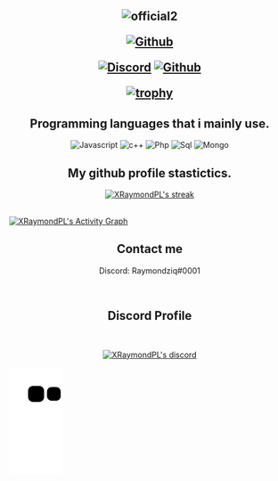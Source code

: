 <h2 align="center">

  
<p align="center">
  
  ![official2](https://github.com/XRaymondPL/XRaymondPL/blob/main/standard.gif)




<p align="center">
  <a href="https://raymondziq.xyz/">
   <img alt="Github" src="https://img.shields.io/badge/2137-RAYMONDZIQ%20IS%20A%20DEV-brightgreen"></a> 
  


  
</p>
<p align="center">
    <a href="https://discord.com/users/904342910651232256">
   <img alt="Discord" src="https://img.shields.io/badge/Discord-Raymondziq%230001-7289DA?style=for-the-badge&logo=discord&logoColor=7289DA&logoWidth=10&labelColor=000'"></a>  
  <a href="https://github.com/XRaymondPL">
   <img alt="Github" src="https://img.shields.io/github/followers/XRaymondPL?color=7289DA&logo=github&label=Followers&style=for-the-badge&logoWidth=10&labelColor=000'"></a>   
  
  
[![trophy](https://github-profile-trophy.vercel.app/?username=XRaymondPL&row=2&column=8&theme=dark_lover)](https://github.com/ryo-ma/github-profile-trophy)

  

  
</p>


<h2 align="center">Programming languages that i mainly use.</h2>
<p align="center">
  <img alt="Javascript" src="https://img.shields.io/badge/-JavaScript-090909?style=for-the-badge&logo=JavaScript&logoColor=E9D54D"></a> 
  <img alt="c++" src="https://img.shields.io/badge/-C++-090909?style=for-the-badge&logo=C%2b%2b&logoColor=6296CC"></a> 
  <img alt="Php" src="https://img.shields.io/badge/-php-090909?style=for-the-badge&logo=php&logoColor=474A8A"></a>    
  <img alt="Sql" src="https://img.shields.io/badge/-Sql-090909?style=for-the-badge&logo=mysql&logoColor=00648B"></a> 
  <img alt="Mongo" src="https://img.shields.io/badge/-MongoDB-090909?style=for-the-badge&logo=MongoDB&logoColor=00648B"></a> 
</p>



<h2 align="center">My github profile stastictics.</h2>

<p align="center">
    <a href="https://github.com/XRaymondPL">
        <img title="XRaymondPL stats" alt="XRaymondPL's streak" src="https://github-readme-streak-stats.herokuapp.com/?user=XRaymondPL&theme=dark&hide_border=true&stroke=f53b3b"/>
    </a>
</p><br>
<a href="https://github.com/XRaymondPL"><img alt="XRaymondPL's Activity Graph" src="https://activity-graph.herokuapp.com/graph?username=XRaymondPL&bg_color=0D1117&color=eca15b&line=eca15b&point=FFFFFF&hide_border=true" /></a>
  

<h2 align="center">Contact me</h2>
<p align="center">Discord: Raymondziq#0001</p>
</pre><br>




<h2 align="center">Discord Profile</h2><br>
  <p align="center">
    <a href="https://discord.gg/ee8KuBVnAJ">
        <img title="XRaymondPL discord" alt="XRaymondPL's discord" src="https://discord.c99.nl/widget/theme-3/904342910651232256.png"/>
    </a>
</p>
<img src="https://github.com/rafaballerini/rafaballerini/blob/output/github-contribution-grid-snake.svg" alt="sneke"></a>
